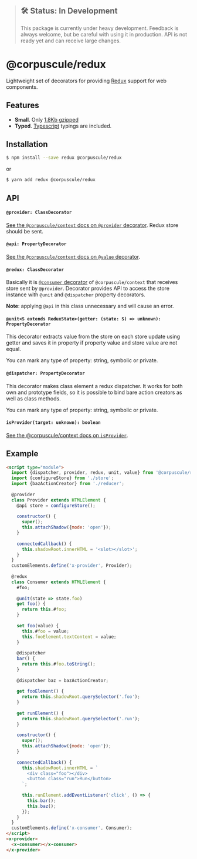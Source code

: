 > ## 🛠 Status: In Development
> This package is currently under heavy development. Feedback is always welcome, but be careful with
using it in production. API is not ready yet and can receive large changes.

# @corpuscule/redux
Lightweight set of decorators for providing [Redux](https://redux.js.org/) support for web
components. 

## Features
* **Small**. Only [1.8Kb gzipped](https://bundlephobia.com/result?p=@corpuscule/redux@0.6.1)
* **Typed**. [Typescript](http://www.typescriptlang.org/) typings are included.

## Installation
```bash
$ npm install --save redux @corpuscule/redux
``` 
or
```bash
$ yarn add redux @corpuscule/redux
```

## API
#### `@provider: ClassDecorator`
[See the `@corpuscule/context` docs on `@provider` decorator](../context/README.md#provider-classdecorator).
Redux store should be sent.

#### `@api: PropertyDecorator`
[See the `@corpuscule/context` docs on `@value` decorator](../context/README.md#value-propertydecorator).

#### `@redux: ClassDecorator`
Basically it is [`@consumer` decorator](../context/README.md#consumer-classdecorator) of
`@corpuscule/context` that receives store sent by `@provider`. Decorator provides API to access the
store instance with `@unit` and `@dispatcher` property decorators.

**Note**: applying `@api` in this class unnecessary and will cause an error.

#### `@unit<S extends ReduxState>(getter: (state: S) => unknown): PropertyDecorator`
This decorator extracts value from the store on each store update using getter and saves it in
property if property value and store value are not equal.

You can mark any type of property: string, symbolic or private.

#### `@dispatcher: PropertyDecorator`
This decorator makes class element a redux dispatcher. It works for both own and prototype
fields, so it is possible to bind bare action creators as well as class methods.

You can mark any type of property: string, symbolic or private.

#### `isProvider(target: unknown): boolean`
[See the @corpuscule/context docs on `isProvider`](../context/README.md#isprovider-target-unknown--boolean).

## Example
```html
<script type="module">
  import {dispatcher, provider, redux, unit, value} from '@corpuscule/redux';
  import {configureStore} from './store';
  import {bazActionCreator} from './reducer';
  
  @provider
  class Provider extends HTMLElement {
    @api store = configureStore();
    
    constructor() {
      super();
      this.attachShadow({mode: 'open'});
    }
    
    connectedCallback() {
      this.shadowRoot.innerHTML = '<slot></slot>';
    }
  }
  customElements.define('x-provider', Provider);
  
  @redux
  class Consumer extends HTMLElement {
    #foo;
    
    @unit(state => state.foo) 
    get foo() {
      return this.#foo; 
    }
    
    set foo(value) {
      this.#foo = value;
      this.fooElement.textContent = value;
    }
    
    @dispatcher
    bar() {
      return this.#foo.toString();
    }
    
    @dispatcher baz = bazActionCreator;
   
    get fooElement() {
      return this.shadowRoot.querySelector('.foo');
    }
    
    get runElement() {
      return this.shadowRoot.querySelector('.run');
    }
    
    constructor() {
      super();
      this.attachShadow({mode: 'open'});
    }
    
    connectedCallback() {
      this.shadowRoot.innerHTML = `
        <div class="foo"></div>
        <button class="run">Run</button>
      `;
      
      this.runElement.addEventListener('click', () => {
        this.bar();
        this.baz();
      });
    }
  }
  customElements.define('x-consumer', Consumer);
</script>
<x-provider>
  <x-consumer></x-consumer>
</x-provider>
```